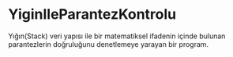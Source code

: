 # YiginIleParantezKontrolu
Yığın(Stack) veri yapısı ile bir matematiksel ifadenin içinde bulunan parantezlerin doğruluğunu denetlemeye yarayan bir program.
